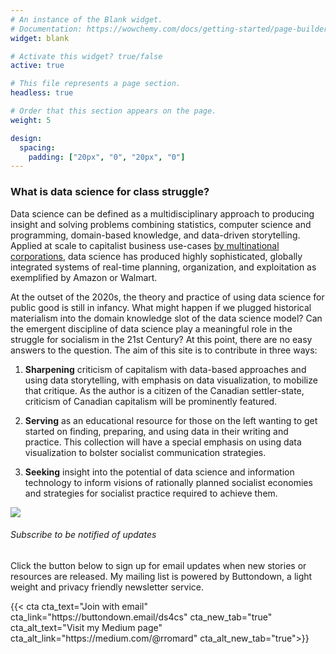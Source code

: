 ```yaml
---
# An instance of the Blank widget.
# Documentation: https://wowchemy.com/docs/getting-started/page-builder/
widget: blank

# Activate this widget? true/false
active: true

# This file represents a page section.
headless: true

# Order that this section appears on the page.
weight: 5

design:
  spacing:
    padding: ["20px", "0", "20px", "0"]
---
```


### What is data science for class struggle?

Data science can be defined as a multidisciplinary approach to producing insight and solving problems combining statistics, computer science and programming, domain-based knowledge, and data-driven storytelling. Applied at scale to capitalist business use-cases [by multinational corporations](https://www.worldcat.org/title/peoples-republic-of-walmart-how-the-worlds-biggest-corporations-are-laying-the-foundation-for-socialism/oclc/1060586318), data science has produced highly sophisticated, globally integrated systems of real-time planning, organization, and exploitation as exemplified by Amazon or Walmart.  

At the outset of the 2020s, the theory and practice of using data science for public good is still in infancy. What might happen if we plugged historical materialism into the domain knowledge slot of the data science model? Can the emergent discipline of data science play a meaningful role in the struggle for socialism in the 21st Century? At this point, there are no easy answers to the question. The aim of this site is to contribute in three ways:        

1. **Sharpening** criticism of capitalism with data-based approaches and using data storytelling, with emphasis on data visualization, to mobilize that critique. As the author is a citizen of the Canadian settler-state, criticism of Canadian capitalism will be prominently featured.   

2. **Serving** as an educational resource for those on the left wanting to get started on finding, preparing, and using data in their writing and practice. This collection will have a special emphasis on using data visualization to bolster socialist communication strategies.

3. **Seeking** insight into the potential of data science and information technology to inform visions of rationally planned socialist economies and strategies for socialist practice required to achieve them.

<div class="demo-media">
  <img class ="demo-media__image" src="/media/hero_line.png")</div> 
  <div class = "demo-media__text">
  <h6> Subscribe to be notified of updates </h6>
  <p> Click the button below to sign up for email updates when new stories or resources are released. My mailing list is powered by Buttondown, a light weight and privacy friendly newsletter service. </p>
  {{< cta cta_text="Join with email" cta_link="https://buttondown.email/ds4cs" cta_new_tab="true" cta_alt_text="Visit my Medium page" cta_alt_link="https://medium.com/@rromard" cta_alt_new_tab="true">}}</div>
</div>

